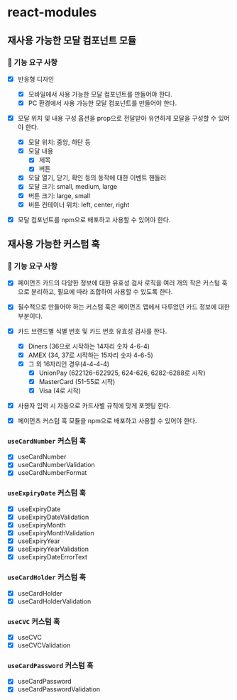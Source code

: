 # react-modules

## 재사용 가능한 모달 컴포넌트 모듈

### 🎯 기능 요구 사항

- [x] 반응형 디자인

  - [x] 모바일에서 사용 가능한 모달 컴포넌트를 만들어야 한다.
  - [x] PC 환경에서 사용 가능한 모달 컴포넌트를 만들어야 한다.

- [x] 모달 위치 및 내용 구성 옵션을 prop으로 전달받아 유연하게 모달을 구성할 수 있어야 한다.

  - [x] 모달 위치: 중앙, 하단 등
  - [x] 모달 내용
    - [x] 제목
    - [x] 버튼
  - [x] 모달 열기, 닫기, 확인 등의 동작에 대한 이벤트 핸들러
  - [x] 모달 크기: small, medium, large
  - [x] 버튼 크기: large, small
  - [x] 버튼 컨테이너 위치: left, center, right

- [x] 모달 컴포넌트를 npm으로 배포하고 사용할 수 있어야 한다.

## 재사용 가능한 커스텀 훅

### 🎯 기능 요구 사항

- [x] 페이먼츠 카드의 다양한 정보에 대한 유효성 검사 로직을 여러 개의 작은 커스텀 훅으로 분리하고, 필요에 따라 조합하여 사용할 수 있도록 한다.
- [x] 필수적으로 만들어야 하는 커스텀 훅은 페이먼츠 앱에서 다루었던 카드 정보에 대한 부분이다.
- [x] 카드 브랜드별 식별 번호 및 카드 번호 유효성 검사를 한다.
  - [x] Diners (36으로 시작하는 14자리 숫자 4-6-4)
  - [x] AMEX (34, 37로 시작하는 15자리 숫자 4-6-5)
  - [x] 그 외 16자리인 경우(4-4-4-4)
    - [x] UnionPay (622126-622925, 624-626, 6282-6288로 시작)
    - [x] MasterCard (51-55로 시작)
    - [x] Visa (4로 시작)
- [x] 사용자 입력 시 자동으로 카드사별 규칙에 맞게 포멧팅 한다.

- [x] 페이먼츠 커스텀 훅 모듈을 npm으로 배포하고 사용할 수 있어야 한다.

### `useCardNumber` 커스텀 훅

- [x] useCardNumber
- [x] useCardNumberValidation
- [x] useCardNumberFormat

### `useExpiryDate` 커스텀 훅

- [x] useExpiryDate
- [x] useExpiryDateValidation
- [x] useExpiryMonth
- [x] useExpiryMonthValidation
- [x] useExpiryYear
- [x] useExpiryYearValidation
- [x] useExpiryDateErrorText

### `useCardHolder` 커스텀 훅

- [x] useCardHolder
- [x] useCardHolderValidation

### `useCVC` 커스텀 훅

- [x] useCVC
- [x] useCVCValidation

### `useCardPassword` 커스텀 훅

- [x] useCardPassword
- [x] useCardPasswordValidation
